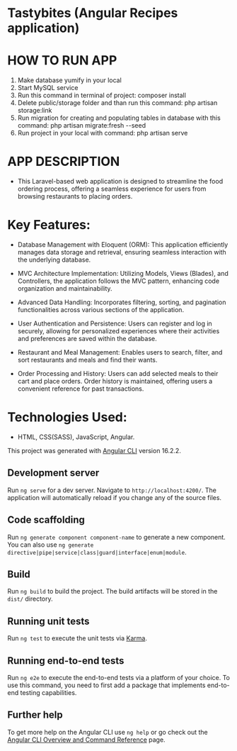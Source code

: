 # Tastybites (Angular Recipes application)

# HOW TO RUN APP
1. Make database yumify in your local
2. Start MySQL service
3. Run this command in terminal of project: composer install
4. Delete public/storage folder and than run this command: php artisan storage:link
5. Run migration for creating and populating tables in database with this command: php artisan migrate:fresh --seed
6. Run project in your local with command: php artisan serve

# APP DESCRIPTION

- This Laravel-based web application is designed to streamline the food ordering process, offering a seamless experience for users from browsing restaurants to placing orders.

# Key Features:
- Database Management with Eloquent (ORM): This application efficiently manages data storage and retrieval, ensuring seamless interaction with the underlying database.
  
- MVC Architecture Implementation: Utilizing Models, Views (Blades), and Controllers, the application follows the MVC pattern, enhancing code organization and maintainability.
  
- Advanced Data Handling: Incorporates filtering, sorting, and pagination functionalities across various sections of the application.
  
- User Authentication and Persistence: Users can register and log in securely, allowing for personalized experiences where their activities and preferences are saved within the database.
  
- Restaurant and Meal Management: Enables users to search, filter, and sort restaurants and meals and find their wants.
  
- Order Processing and History: Users can add selected meals to their cart and place orders. Order history is maintained, offering users a convenient reference for past transactions.
  
# Technologies Used:
- HTML, CSS(SASS), JavaScript, Angular.

This project was generated with [Angular CLI](https://github.com/angular/angular-cli) version 16.2.2.

## Development server

Run `ng serve` for a dev server. Navigate to `http://localhost:4200/`. The application will automatically reload if you change any of the source files.

## Code scaffolding

Run `ng generate component component-name` to generate a new component. You can also use `ng generate directive|pipe|service|class|guard|interface|enum|module`.

## Build

Run `ng build` to build the project. The build artifacts will be stored in the `dist/` directory.

## Running unit tests

Run `ng test` to execute the unit tests via [Karma](https://karma-runner.github.io).

## Running end-to-end tests

Run `ng e2e` to execute the end-to-end tests via a platform of your choice. To use this command, you need to first add a package that implements end-to-end testing capabilities.

## Further help

To get more help on the Angular CLI use `ng help` or go check out the [Angular CLI Overview and Command Reference](https://angular.io/cli) page.
